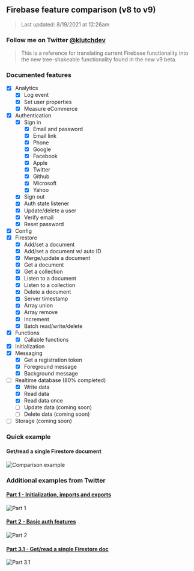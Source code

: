 ## Firebase feature comparison (v8 to v9)

> Last updated: 8/19/2021 at 12:26am

### Follow me on Twitter [@klutchdev](https://twitter.com/klutchdev)

> This is a reference for translating current Firebase functionality into the new tree-shakeable functionality found in the new v9 beta.

### Documented features

- [x] Analytics
  - [x] Log event
  - [x] Set user properties
  - [x] Measure eCommerce
- [x] Authentication
  - [x] Sign in
    - [x] Email and password
    - [x] Email link
    - [x] Phone
    - [x] Google
    - [x] Facebook
    - [x] Apple
    - [x] Twitter
    - [x] Github
    - [x] Microsoft
    - [x] Yahoo
  - [x] Sign out
  - [x] Auth state listener
  - [x] Update/delete a user
  - [x] Verify email
  - [x] Reset password
- [x] Config
- [x] Firestore
  - [x] Add/set a document
  - [x] Add/set a document w/ auto ID
  - [x] Merge/update a document
  - [x] Get a document
  - [x] Get a collection
  - [x] Listen to a document
  - [x] Listen to a collection
  - [x] Delete a document
  - [x] Server timestamp
  - [x] Array union
  - [x] Array remove
  - [x] Increment
  - [x] Batch read/write/delete
- [x] Functions
  - [x] Callable functions
- [x] Initialization
- [x] Messaging
  - [x] Get a registration token
  - [x] Foreground message
  - [x] Background message
- [ ] Realtime database (80% completed)
  - [x] Write data
  - [x] Read data
  - [x] Read data once
  - [ ] Update data (coming soon)
  - [ ] Delete data (coming soon)
- [ ] Storage (coming soon)

### Quick example

#### Get/read a single Firestore document

![Comparison example](comparison-example.png)

### Additional examples from Twitter

#### [Part 1 - Initialization, imports and exports](https://twitter.com/KlutchDev/status/1423835443628584960)

![Part 1](screenshot-part1.png)

#### [Part 2 - Basic auth features](https://twitter.com/KlutchDev/status/1423957300772065287)

![Part 2](screenshot-part2.png)

#### [Part 3.1 - Get/read a single Firestore doc](twitter.com/KlutchDev/status/1427435257993834503)

![Part 3.1](screenshot-part3-1.png)
